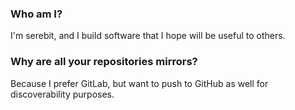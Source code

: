 ### Who am I?

I'm serebit, and I build software that I hope will be useful to others.

### Why are all your repositories mirrors?

Because I prefer GitLab, but want to push to GitHub as well for discoverability purposes.
